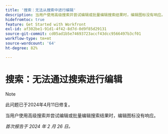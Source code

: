```yaml
---
title: '搜索：无法从搜索中进行编辑'
description: 当用户使用高级搜索并尝试编辑或批量编辑搜索结果时，编辑图标没有响应。
hidefromtoc: true
feature: Get Started with Workfront
exl-id: af302be1-91d1-4f42-8d7d-0d9f85d29131
source-git-commit: cd05ad1b5e74693723accf43dcc9566497b3cf01
workflow-type: tm+mt
source-wordcount: '64'
ht-degree: 82%

---
```


# 搜索：无法通过搜索进行编辑

>[!NOTE]
>
>此问题已于2024年4月11日修复。

当用户使用高级搜索并尝试编辑或批量编辑搜索结果时，编辑图标没有响应。

_首次报告于 2024 年 2 月 26 日。_
